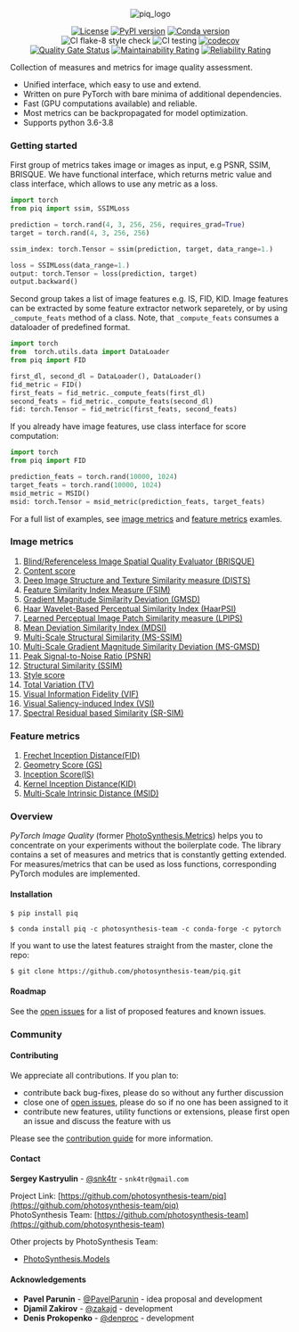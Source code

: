<div align="center">
 
![piq_logo](https://user-images.githubusercontent.com/15848838/95228385-ed106500-0807-11eb-8584-d3fdbdd47ac7.jpeg)

[![License][license-shield]][license-url]
[![PyPI version][pypi-version-shield]][pypi-version-url]
[![Conda version][conda-version-shield]][conda-version-url]  
![CI flake-8 style check][ci-flake-8-style-check-shield]
![CI testing][ci-testing]
[![codecov][codecov-shield]][codecov-url]  
[![Quality Gate Status][quality-gate-status-shield]][quality-gate-status-url]
[![Maintainability Rating][maintainability-raiting-shield]][maintainability-raiting-url]
[![Reliability Rating][reliability-rating-badge]][reliability-rating-url]
</div>

<!-- ABOUT THE PROJECT -->

Collection of measures and metrics for image quality assessment.
- Unified interface, which easy to use and extend.
- Written on pure PyTorch with bare minima of additional dependencies.
- Fast (GPU computations available) and reliable.
- Most metrics can be backpropagated for model optimization.
- Supports python 3.6-3.8


<!-- GETTING STARTED -->
### Getting started  

First group of metrics takes image or images as input, e.g PSNR, SSIM, BRISQUE. 
We have functional interface, which returns metric value and class interface, which allows to use any metric as a loss.

```python
import torch
from piq import ssim, SSIMLoss

prediction = torch.rand(4, 3, 256, 256, requires_grad=True)
target = torch.rand(4, 3, 256, 256)

ssim_index: torch.Tensor = ssim(prediction, target, data_range=1.)

loss = SSIMLoss(data_range=1.)
output: torch.Tensor = loss(prediction, target)
output.backward()
```

Second group takes a list of image features e.g. IS, FID, KID.
Image features can be extracted by some feature extractor network separetely, or by using `_compute_feats` method of a class. Note, that `_compute_feats` consumes a dataloader of predefined format.

```python
import torch
from  torch.utils.data import DataLoader
from piq import FID

first_dl, second_dl = DataLoader(), DataLoader()
fid_metric = FID() 
first_feats = fid_metric._compute_feats(first_dl)
second_feats = fid_metric._compute_feats(second_dl)
fid: torch.Tensor = fid_metric(first_feats, second_feats)
```

If you already have image features, use class interface for score computation:

```python
import torch
from piq import FID

prediction_feats = torch.rand(10000, 1024)
target_feats = torch.rand(10000, 1024)
msid_metric = MSID()
msid: torch.Tensor = msid_metric(prediction_feats, target_feats)
```

For a full list of examples, see [image metrics](examples/image_metrics.py) and [feature metrics](examples/feature_metrics.py) examles.

<!-- IMAGE METRICS -->
### Image metrics

 1. [Blind/Referenceless Image Spatial Quality Evaluator (BRISQUE)](https://live.ece.utexas.edu/publications/2012/TIP%20BRISQUE.pdf)
 2. [Content score](https://openaccess.thecvf.com/content_cvpr_2016/html/Gatys_Image_Style_Transfer_CVPR_2016_paper.html)
 3. [Deep Image Structure and Texture Similarity measure (DISTS)](https://arxiv.org/abs/2004.07728)
 4. [Feature Similarity Index Measure (FSIM)](https://www4.comp.polyu.edu.hk/~cslzhang/IQA/TIP_IQA_FSIM.pdf)
 5. [Gradient Magnitude Similarity Deviation (GMSD)](https://arxiv.org/pdf/1308.3052.pdf)
 6. [Haar Wavelet-Based Perceptual Similarity Index (HaarPSI)](http://www.math.uni-bremen.de/cda/HaarPSI/publications/HaarPSI_preprint_v4.pdf)
 7. [Learned Perceptual Image Patch Similarity measure (LPIPS)](https://arxiv.org/abs/1801.03924) 
 8. [Mean Deviation Similarity Index (MDSI)](https://ieeexplore.ieee.org/abstract/document/7556976/)
 9. [Multi-Scale Structural Similarity (MS-SSIM)](https://ieeexplore.ieee.org/document/1292216)
 10. [Multi-Scale Gradient Magnitude Similarity Deviation (MS-GMSD)](http://www.cse.ust.hk/~psander/docs/gradsim.pdf)
 11. [Peak Signal-to-Noise Ratio (PSNR)](https://en.wikipedia.org/wiki/Peak_signal-to-noise_ratio)
 12. [Structural Similarity (SSIM)](https://ece.uwaterloo.ca/~z70wang/publications/ssim.pdf)
 13. [Style score](https://openaccess.thecvf.com/content_cvpr_2016/html/Gatys_Image_Style_Transfer_CVPR_2016_paper.html)
 14. [Total Variation (TV)](https://en.wikipedia.org/wiki/Total_variation)
 15. [Visual Information Fidelity (VIF)](https://live.ece.utexas.edu/research/Quality/VIF.htm)
 16. [Visual Saliency-induced Index (VSI)](https://ieeexplore.ieee.org/document/6873260)
 17. [Spectral Residual based Similarity (SR-SIM)](https://ieeexplore.ieee.org/document/6467149)

<!-- FEATURE METRICS -->
### Feature metrics
1. [Frechet Inception Distance(FID)](https://arxiv.org/abs/1706.08500)
2. [Geometry Score (GS)](https://arxiv.org/abs/1802.02664)
3. [Inception Score(IS)](https://arxiv.org/abs/1606.03498)
4. [Kernel Inception Distance(KID)](https://arxiv.org/abs/1801.01401)
5. [Multi-Scale Intrinsic Distance (MSID)](https://arxiv.org/abs/1905.11141) 

### Overview

*PyTorch Image Quality* (former [PhotoSynthesis.Metrics](https://pypi.org/project/photosynthesis-metrics/0.4.0/)) helps you to concentrate on your experiments without the boilerplate code.
The library contains a set of measures and metrics that is constantly getting extended. 
For measures/metrics that can be used as loss functions, corresponding PyTorch modules are implemented.
 

#### Installation

`$ pip install piq`

`$ conda install piq -c photosynthesis-team -c conda-forge -c pytorch`
 
If you want to use the latest features straight from the master, clone the repo:
```sh
$ git clone https://github.com/photosynthesis-team/piq.git
```

<!-- ROADMAP -->
#### Roadmap

See the [open issues](https://github.com/photosynthesis-team/piq/issues) for a list of proposed 
features and known issues.


<!-- COMMUNITY -->
### Community


<!-- CONTRIBUTING -->
#### Contributing

We appreciate all contributions. If you plan to: 
- contribute back bug-fixes, please do so without any further discussion
- close one of [open issues](https://github.com/photosynthesis-team/piq/issues), please do so if no one has been assigned to it
- contribute new features, utility functions or extensions, please first open an issue and discuss the feature with us

Please see the [contribution guide](CONTRIBUTING.md) for more information.


<!-- CONTACT -->
#### Contact

**Sergey Kastryulin** - [@snk4tr](https://github.com/snk4tr) - `snk4tr@gmail.com`

Project Link: [https://github.com/photosynthesis-team/piq](https://github.com/photosynthesis-team/piq)  
PhotoSynthesis Team: [https://github.com/photosynthesis-team](https://github.com/photosynthesis-team)

Other projects by PhotoSynthesis Team:  
* [PhotoSynthesis.Models](https://github.com/photosynthesis-team/photosynthesis.models)

<!-- ACKNOWLEDGEMENTS -->
#### Acknowledgements

* **Pavel Parunin** - [@PavelParunin](https://github.com/ParuninPavel) - idea proposal and development
* **Djamil Zakirov** - [@zakajd](https://github.com/zakajd) - development
* **Denis Prokopenko** - [@denproc](https://github.com/denproc) - development



<!-- MARKDOWN LINKS & IMAGES -->
<!-- https://www.markdownguide.org/basic-syntax/#reference-style-links -->
[license-shield]: https://img.shields.io/badge/License-Apache%202.0-blue.svg
[license-url]: https://github.com/photosynthesis-team/piq/blob/master/LICENSE
[ci-flake-8-style-check-shield]: https://github.com/photosynthesis-team/piq/workflows/flake-8%20style%20check/badge.svg
[ci-testing]: https://github.com/photosynthesis-team/piq/workflows/testing/badge.svg
[pypi-version-shield]: https://badge.fury.io/py/piq.svg
[pypi-version-url]: https://badge.fury.io/py/piq
[conda-version-shield]: https://anaconda.org/photosynthesis-team/piq/badges/version.svg
[conda-version-url]: https://anaconda.org/photosynthesis-team/piq
[quality-gate-status-shield]: https://sonarcloud.io/api/project_badges/measure?project=photosynthesis-team_photosynthesis.metrics&metric=alert_status
[quality-gate-status-url]: https://sonarcloud.io/dashboard?id=photosynthesis-team_photosynthesis.metrics
[maintainability-raiting-shield]: https://sonarcloud.io/api/project_badges/measure?project=photosynthesis-team_photosynthesis.metrics&metric=sqale_rating
[maintainability-raiting-url]: https://sonarcloud.io/dashboard?id=photosynthesis-team_photosynthesis.metrics
[reliability-rating-badge]: https://sonarcloud.io/api/project_badges/measure?project=photosynthesis-team_photosynthesis.metrics&metric=reliability_rating
[reliability-rating-url]:https://sonarcloud.io/dashboard?id=photosynthesis-team_photosynthesis.metrics
[codecov-shield]:https://codecov.io/gh/photosynthesis-team/piq/branch/master/graph/badge.svg
[codecov-url]:https://codecov.io/gh/photosynthesis-team/piq